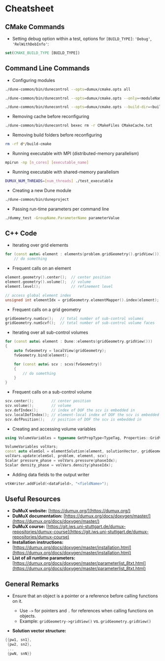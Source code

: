 # Cheatsheet

## CMake Commands
* Setting debug option within a test, options for `[BUILD_TYPE]`: `'Debug'`, `'RelWithDebInfo'`:

```cmake
set(CMAKE_BUILD_TYPE [BUILD_TYPE])
```

## Command Line Commands
* Configuring modules
```bash
./dune-common/bin/dunecontrol --opts=dumux/cmake.opts all
```
```bash
./dune-common/bin/dunecontrol --opts=dumux/cmake.opts --only=<moduleName> all
```
```bash
./dune-common/bin/dunecontrol --opts=dumux/cmake.opts --build-dir=<buildDirectoryPath> all
```

* Removing cache before reconfiguring
```bash
./dune-common/bin/dunecontrol bexec rm -r CMakeFiles CMakeCache.txt
```

* Removing build folders before reconfiguring
```bash
rm -rf d*/build-cmake
```

* Running executable with MPI (distributed-memory parallelism)
```bash
mpirun -np [n_cores] [executable_name]
```

* Running executable with shared-memory parallelism
```bash
DUMUX_NUM_THREADS=[num_threads] ./test_executable
```

* Creating a new Dune module
```bash
./dune-common/bin/duneproject
```

* Passing run-time parameters per command line
```bash
./dummy_test -GroupName.ParameterName parameterValue
```

## C++ Code
* Iterating over grid elements
```cpp
for (const auto& element : elements(problem.gridGeometry().gridView()))
    // do something
```

* Frequent calls on an element
```cpp
element.geometry().center();  // center position
element.geometry().volume();  // volume
element.level();              // refinement level

// access global element index
unsigned int elementIdx = gridGeometry.elementMapper().index(element);
```

* Frequent calls on a grid geometry
```cpp
gridGeometry.numScv();   // total number of sub-control volumes
gridGeometry.numScvf();  // total number of sub-control volume faces
```

* Iterating over all sub-control volumes
```cpp
for (const auto& element : Dune::elements(gridGeometry.gridView()))
{
    auto fvGeometry = localView(gridGeometry);
    fvGeometry.bind(element);

    for (const auto& scv : scvs(fvGeometry))
    {
        // do something
    }
}
```

* Frequent calls on a sub-control volume
```cpp
scv.center();        // center position
scv.volume();        // volume
scv.dofIndex();      // index of DOF the scv is embedded in
scv.localDofIndex(); // element-local index of DOF the scv is embedded in
scv.dofPosition();   // position of DOF the scv is embedded in
```

* Creating and accessing volume variables
```cpp
using VolumeVariables = typename GetPropType<TypeTag, Properties::GridVolumeVariables>::VolumeVariables;

VolumeVariables volVars;
const auto elemSol = elementSolution(element, solutionVector, gridGeometry);
volVars.update(elemSol, problem, element, scv);
Scalar pressure_phase = volVars.pressure(phaseIdx);
Scalar density_phase = volVars.density(phaseIdx);
```

* Adding data fields to the output writer
```cpp
vtkWriter.addField(<dataField>, "<fieldName>");
```

## Useful Resources
- **DuMuX website:**
  [https://dumux.org/](https://dumux.org/)
- **DuMuX documentation:**
  [https://dumux.org/docs/doxygen/master/](https://dumux.org/docs/doxygen/master/)
- **DuMuX course:**
  [https://git.iws.uni-stuttgart.de/dumux-repositories/dumux-course](https://git.iws.uni-stuttgart.de/dumux-repositories/dumux-course)
- **Installation instructions:**
  [https://dumux.org/docs/doxygen/master/installation.html](https://dumux.org/docs/doxygen/master/installation.html)
- **List of all runtime parameters:**
  [https://dumux.org/docs/doxygen/master/parameterlist_8txt.html](https://dumux.org/docs/doxygen/master/parameterlist_8txt.html)

## General Remarks
- Ensure that an object is a pointer or a reference before calling functions on it.
  - Use `->` for pointers and `.` for references when calling functions on objects.
  - Example: `gridGeometry->gridView()` vs. `gridGeometry.gridView()`

- **Solution vector structure:**
```cpp
{{pw1, sn1},
 {pw2, sn2},
 ...
 {pwN, snN}}
```